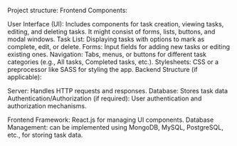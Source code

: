 Project structure:
Frontend Components:

User Interface (UI): Includes components for task creation, viewing tasks, editing, and deleting tasks. It might consist of forms, lists, buttons, and modal windows.
Task List: Displaying tasks with options to mark as complete, edit, or delete.
Forms: Input fields for adding new tasks or editing existing ones.
Navigation: Tabs, menus, or buttons for different task categories (e.g., All tasks, Completed tasks, etc.).
Stylesheets: CSS or a preprocessor like SASS for styling the app.
Backend Structure (if applicable):

Server: Handles HTTP requests and responses.
Database: Stores task data 
Authentication/Authorization (if required): User authentication and authorization mechanisms.

Frontend Framework: React.js  for managing UI components.
Database Management: can be implemented using MongoDB, MySQL, PostgreSQL, etc., for storing task data.
